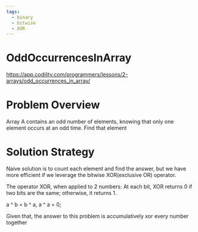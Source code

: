 ```yaml
---
tags:
  - binary
  - bitwise
  - XOR
---
```


# OddOccurrencesInArray

https://app.codility.com/programmers/lessons/2-arrays/odd_occurrences_in_array/

# Problem Overview

Array A contains an odd number of elements, knowing that only one element occurs at an odd time. Find that element

# Solution Strategy

Naive solution is to count each element and find the answer, but we have more efficient if we leverage the bitwise XOR(exclusive OR) operator.

The operator XOR, when applied to 2 numbers: At each bit, XOR returns 0 if two bits are the same; otherwise, it returns 1.

a ^ b = b ^ a, a ^ a = 0;

Given that, the answer to this problem is accumulatively xor every number together

